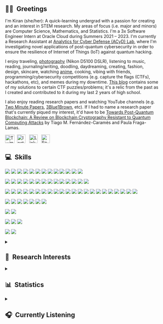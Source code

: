 ## 👋🏽&nbsp; Greetings
I'm Kiran (she/her): A quick-learning undergrad with a passion for creating and an interest in STEM research. My areas of focus (i.e. major and minors) are Computer Science, Mathematics, and Statistics. I'm a 3x Software Engineer Intern at Oracle Cloud during Summers 2021 – 2023. I'm currently a Research Assistant at <a href="https://acyd.fiu.edu" target="_blank">Analytics for Cyber Defense (ACyD) Lab</a>, where I'm investigating novel applications of post-quantum cybersecurity in order to ensure the resilience of Internet of Things (IoT) against quantum hacking.

I enjoy traveling, <a href="https://github.com/lynkos/lynkos/blob/master/PHOTOGRAPHY%20PORTFOLIO.pdf" target="_blank">photography</a> (Nikon D5100 DSLR), listening to music, reading, journaling/writing, doodling, daydreaming, creating, fashion, design, skincare, watching <a href="https://myanimelist.net/profile/lynkos" target="_blank">anime</a>, cooking, vibing with friends, programming/cybersecurity competitions (e.g. capture the flags (CTFs), hackathons, etc), and memes during my downtime. <a href="https://lynkos420.blogspot.com" target="_blank">This blog</a> contains some of my solutions to certain CTF puzzles/problems; it's a relic from the past as I created and contributed to it during my last 2 years of high school.

I also enjoy reading research papers and watching YouTube channels (e.g. <a href="https://www.youtube.com/user/keeroyz" target="_blank">Two Minute Papers</a>, <a href="https://www.youtube.com/c/3blue1brown" target="_blank">3Blue1Brown</a>, etc). If I had to name a research paper that's currently piqued my interest, it'd have to be <a href="https://ieeexplore.ieee.org/document/8967098" target="_blank">Towards Post-Quantum Blockchain: A Review on Blockchain Cryptography Resistant to Quantum Computing Attacks</a> by Tiago M. Fernández-Caramès and Paula Fraga-Lamas.

<a href="https://twitter.com/0xLynkos" target="_blank"><img src="https://upload.wikimedia.org/wikipedia/commons/6/6f/Logo_of_Twitter.svg" width="31px" height="27px" alt="Twitter" /></a>&nbsp; <a href="https://instagr.am/overanalyse" target="_blank"><img src="https://upload.wikimedia.org/wikipedia/commons/9/96/Instagram.svg" width="28px" height="28px" alt="Instagram" /></a> &nbsp; <a href="https://www.linkedin.com/in/kiran-brahmatewari" target="_blank"><img src="https://cdn.worldvectorlogo.com/logos/linkedin-icon-2.svg" width="28px" height="28px" alt="LinkedIn" /></a> &nbsp; <a href="https://open.spotify.com/user/kiwi2mii" target="_blank"><img src="https://upload.wikimedia.org/wikipedia/commons/1/19/Spotify_logo_without_text.svg" width="28px" height="28px" alt="Spotify" /></a>

## 💻&nbsp; Skills
<!-- Code -->
![](https://img.shields.io/static/v1?label=Code&message=Python&logo=python&color=39ae39&labelColor=393939&logoColor=white)
![](https://img.shields.io/static/v1?label=Code&message=Java&logo=oracle&color=39ae39&labelColor=393939&logoColor=white)
![](https://img.shields.io/static/v1?label=Code&message=HTML&logo=html5&color=39ae39&labelColor=393939&logoColor=white)
![](https://img.shields.io/static/v1?label=Code&message=CSS&logo=css3&color=39ae39&labelColor=393939&logoColor=white)
![](https://img.shields.io/static/v1?label=Code&message=C&logo=c&color=39ae39&labelColor=393939&logoColor=white)
![](https://img.shields.io/static/v1?label=Code&message=C%2B%2B&logo=c%2B%2B&color=39ae39&labelColor=393939&logoColor=white)
![](https://img.shields.io/static/v1?label=Code&message=R&logo=r&color=39ae39&labelColor=393939&logoColor=white)
![](https://img.shields.io/static/v1?label=Code&message=MySQL&logo=mysql&color=39ae39&labelColor=393939&logoColor=white)
![](https://img.shields.io/static/v1?label=Code&message=JSON&logo=json&color=39ae39&labelColor=393939&logoColor=white)
![](https://img.shields.io/static/v1?label=Code&message=YAML&logo=yaml&color=39ae39&labelColor=393939&logoColor=white)
![](https://img.shields.io/static/v1?label=Code&message=Terraform&logo=terraform&color=39ae39&labelColor=393939&logoColor=white)
![](https://img.shields.io/static/v1?label=Code&message=LaTeX&logo=latex&color=39ae39&labelColor=393939&logoColor=white)
![](https://img.shields.io/static/v1?label=Code&message=Markdown&logo=markdown&color=39ae39&labelColor=393939&logoColor=white)

<!-- Frameworks -->
![](https://img.shields.io/static/v1?label=Frameworks&message=Qiskit&logo=qiskit&color=c0713f&labelColor=393939&logoColor=white)
![](https://img.shields.io/static/v1?label=Frameworks&message=OpenCV&logo=opencv&color=c0713f&labelColor=393939&logoColor=white)
![](https://img.shields.io/static/v1?label=Frameworks&message=PyTorch&logo=pytorch&color=c0713f&labelColor=393939&logoColor=white)
![](https://img.shields.io/static/v1?label=Frameworks&message=Keras&logo=keras&color=c0713f&labelColor=393939&logoColor=white)
![](https://img.shields.io/static/v1?label=Frameworks&message=TensorFlow&logo=tensorflow&color=c0713f&labelColor=393939&logoColor=white)
![](https://img.shields.io/static/v1?label=Frameworks&message=NumPy&logo=numpy&color=c0713f&labelColor=393939&logoColor=white)
![](https://img.shields.io/static/v1?label=Frameworks&message=Arduino&logo=arduino&color=c0713f&labelColor=393939&logoColor=white)
![](https://img.shields.io/static/v1?label=Frameworks&message=Espressif&logo=espressif&color=c0713f&labelColor=393939&logoColor=white)
![](https://img.shields.io/static/v1?label=Frameworks&message=SymPy&logo=sympy&color=c0713f&labelColor=393939&logoColor=white)
![](https://img.shields.io/static/v1?label=Frameworks&message=Maven&logo=apache+maven&color=c0713f&labelColor=393939&logoColor=white)
![](https://img.shields.io/static/v1?label=Frameworks&message=Spring&logo=spring&color=c0713f&labelColor=393939&logoColor=white)
![](https://img.shields.io/static/v1?label=Frameworks&message=Bootstrap&logo=bootstrap&color=c0713f&labelColor=393939&logoColor=white)
![](https://img.shields.io/static/v1?label=Frameworks&message=React&logo=react&color=c0713f&labelColor=393939&logoColor=white)
![](https://img.shields.io/static/v1?label=Frameworks&message=Vue.js&logo=vue.js&color=c0713f&labelColor=393939&logoColor=white)

<!-- Tools -->
![](https://img.shields.io/static/v1?label=Tools&message=Git&logo=git&color=ae3939&labelColor=393939&logoColor=white)
![](https://img.shields.io/static/v1?label=Tools&message=GitHub&logo=github&color=ae3939&labelColor=393939&logoColor=white)
![](https://img.shields.io/static/v1?label=Tools&message=Bitbucket&logo=bitbucket&color=ae3939&labelColor=393939&logoColor=white)
![](https://img.shields.io/static/v1?label=Tools&message=Grafana&logo=grafana&color=ae3939&labelColor=393939&logoColor=white)
![](https://img.shields.io/static/v1?label=Tools&message=Jira&logo=jira&color=ae3939&labelColor=393939&logoColor=white)
![](https://img.shields.io/static/v1?label=Tools&message=Confluence&logo=confluence&color=ae3939&labelColor=393939&logoColor=white)
![](https://img.shields.io/static/v1?label=Tools&message=VMware+Fusion&logo=vmware&color=ae3939&labelColor=393939&logoColor=white)
![](https://img.shields.io/static/v1?label=Tools&message=Homebrew&logo=homebrew&color=ae3939&labelColor=393939&logoColor=white)
![](https://img.shields.io/static/v1?label=Tools&message=Vim&logo=vim&color=ae3939&labelColor=393939&logoColor=white)
![](https://img.shields.io/static/v1?label=Tools&message=Jupyter&logo=jupyter&color=ae3939&labelColor=393939&logoColor=white)
![](https://img.shields.io/static/v1?label=Tools&message=Conda&logo=anaconda&color=ae3939&labelColor=393939&logoColor=white)
![](https://img.shields.io/static/v1?label=Tools&message=Google+Colab&logo=google+colab&color=ae3939&labelColor=393939&logoColor=white)
![](https://img.shields.io/static/v1?label=Tools&message=PlatformIO&logo=platformio&color=ae3939&labelColor=393939&logoColor=white)
![](https://img.shields.io/static/v1?label=Tools&message=PyPI&logo=pypi&color=ae3939&labelColor=393939&logoColor=white)
![](https://img.shields.io/static/v1?label=Tools&message=Prometheus&logo=prometheus&color=ae3939&labelColor=393939&logoColor=white)
![](https://img.shields.io/static/v1?label=Tools&message=Slack&logo=slack&color=ae3939&labelColor=393939&logoColor=white)
![](https://img.shields.io/static/v1?label=Tools&message=Photoshop&logo=adobe+photoshop&color=ae3939&labelColor=393939&logoColor=white)
![](https://img.shields.io/static/v1?label=Tools&message=MongoDB&logo=mongodb&color=ae3939&labelColor=393939&logoColor=white)
![](https://img.shields.io/static/v1?label=Tools&message=Postman&logo=postman&color=ae3939&labelColor=393939&logoColor=white)
![](https://img.shields.io/static/v1?label=Tools&message=Docker&logo=docker&color=ae3939&labelColor=393939&logoColor=white)
![](https://img.shields.io/static/v1?label=Tools&message=Oracle+Cloud&logo=oracle&color=ae3939&labelColor=393939&logoColor=white)
![](https://img.shields.io/static/v1?label=Tools&message=Oracle+Database&logo=oracle&color=ae3939&labelColor=393939&logoColor=white)

<!-- IDE -->
![](https://img.shields.io/static/v1?label=IDE&message=Visual+Studio+Code&logo=visual+studio+code&color=a03fc0&labelColor=393939&logoColor=white)
![](https://img.shields.io/static/v1?label=IDE&message=IntelliJ+IDEA&logo=intellij+idea&color=a03fc0&labelColor=393939&logoColor=white)
![](https://img.shields.io/static/v1?label=IDE&message=PyCharm&logo=pycharm&color=a03fc0&labelColor=393939&logoColor=white)
![](https://img.shields.io/static/v1?label=IDE&message=Eclipse&logo=eclipse&color=a03fc0&labelColor=393939&logoColor=white)
![](https://img.shields.io/static/v1?label=IDE&message=WebStorm&logo=webstorm&color=a03fc0&labelColor=393939&logoColor=white)
![](https://img.shields.io/static/v1?label=IDE&message=RStudio&logo=rstudio&color=a03fc0&labelColor=393939&logoColor=white)
![](https://img.shields.io/static/v1?label=IDE&message=Sublime+Text&logo=sublime+text&color=a03fc0&labelColor=393939&logoColor=white)

<!-- Shell -->
![](https://img.shields.io/static/v1?label=Shell&message=iTerm2+(Bash)&logo=gnu+bash&color=white&labelColor=393939&logoColor=white)
![](https://img.shields.io/static/v1?label=Shell&message=iTerm2+(Zsh)&logo=zsh&color=white&labelColor=393939&logoColor=white)

<!-- OS -->
![](https://img.shields.io/static/v1?label=OS&message=macOS&logo=apple&color=3f7fc0&labelColor=393939&logoColor=white)
![](https://img.shields.io/static/v1?label=OS&message=Ubuntu&logo=ubuntu&color=3f7fc0&labelColor=393939&logoColor=white)
![](https://img.shields.io/static/v1?label=OS&message=Windows&logo=windows&color=3f7fc0&labelColor=393939&logoColor=white)

<!-- Languages -->
![](https://img.shields.io/static/v1?label=Languages&message=English&color=9b9129&labelColor=393939)
![](https://img.shields.io/static/v1?label=Languages&message=Dutch&color=9b9129&labelColor=393939)

<!-- Research Interests -->
<details>
   <summary><h2>🔬&nbsp; Research Interests</h2></summary>
	<table align="center" style="width: 100%;">
	  <tr>
	   <td>Quantum Cybersecurity</td>
	   <td>Quantum Computing</td>
	   <td>Quantum Networking</td>
	 </tr>
	 <tr>
	   <td>Machine Learning</td>
	   <td>Artificial Intelligence</td>
	   <td>Internet of Things (IoT)</td>
	 </tr>
	 <tr>
	   <td>Computational Linguistics</td>
	   <td>Cognitive Science</td>
	   <td>Computational Neuroscience</td>
	 </tr>
	 <tr>
	    <td>Cybersecurity</td>
	    <td>Computer Graphics</td>
	    <td>Cloud Computing</td>
	 </tr>
	 <tr>
	    <td>Ubiquitous Computing</td>
	    <td>Computer Networking</td>
	    <td>Robotics</td>
	 </tr>
	 <tr>
	    <td>Computer Vision</td>
	    <td>Natural Language Processing</td>
	    <td>Evolutionary Computing</td>
	 </tr>
	 <tr>
	    <td>Game Theory</td>
	    <td>Theory of Computation</td>
	    <td>Graph Theory</td>
	 </tr>
	 <tr>
	    <td>Cryptography</td>
	    <td>Algorithms</td>
	    <td>Cryptology</td>
	 </tr>
	 <tr>
	    <td>Data Mining</td>
	    <td>Distributed Computing</td>
	    <td>Data Science</td>
	 </tr>
	 <tr>
	    <td>Computer Science</td>
	    <td>Mathematics</td>
	    <td>Statistics</td>
	 </tr>
	 <tr>
	    <td>Discrete Mathematics</td>
	    <td>Data Structures</td>
	    <td>Software Development</td>
	 </tr>
	 <tr>
	    <td>Neuroscience</td>
	    <td>Psychology</td>
	    <td>Mathematical Logic</td>
	 </tr>
	 <tr>
	    <td>Linguistics</td>
	    <td>Etymology</td>
	    <td>Music</td>
	 </tr>
	  <tr>
	    <td>World History</td>
	    <td>Anthropology</td>
	    <td>Philosophy</td>
	 </tr>
	</table>
</details>

<!-- Statistics -->
<details>
   <summary><h2>📊&nbsp; Statistics</h2></summary>
	<div align="center">
	<picture>
	<!-- Dark mode profile counter -->
	<source
	  srcset="https://komarev.com/ghpvc/?username=lynkos&color=4689CC&base=1413&style=for-the-badge"
	  media="(prefers-color-scheme: dark)"/>
	<!-- Light + Default mode profile counter -->
	<source
	  srcset="https://komarev.com/ghpvc/?username=lynkos&color=4689CC&base=1413&style=for-the-badge"
	  media="(prefers-color-scheme: light), (prefers-color-scheme: no-preference)" />
	<img align="center" src="https://komarev.com/ghpvc/?username=lynkos&base=1413&style=for-the-badge" />
	</picture></div><br>
	<div align="center">
	<picture>
	  <!-- Dark mode profile stats -->
	  <source
	    srcset="https://github-readme-stats.vercel.app/api/?username=lynkos&show_icons=true&layout=donut&theme=solarized-dark&hide_border=true"
	    media="(prefers-color-scheme: dark)" />
	  <!-- Light + Default mode profile stats -->
	  <source
	    srcset="https://github-readme-stats.vercel.app/api/?username=lynkos&show_icons=true&layout=donut&theme=solarized-light&hide_border=true"
	    media="(prefers-color-scheme: light), (prefers-color-scheme: no-preference)" />
	  <img height=200 align="center" src="https://github-readme-stats.vercel.app/api/?username=lynkos&show_icons=true&layout=donut&hide_border=true" />
	</picture>
	<picture>
	  <!-- Dark mode top languages -->
	  <source
	    srcset="https://github-readme-stats.vercel.app/api/top-langs/?username=lynkos&show_icons=true&layout=donut&theme=solarized-dark&hide_border=true"
	    media="(prefers-color-scheme: dark)" />
	  <!-- Light + Default mode top languages -->
	  <source
	    srcset="https://github-readme-stats.vercel.app/api/top-langs/?username=lynkos&show_icons=true&layout=donut&theme=solarized-light&hide_border=true"
	    media="(prefers-color-scheme: light), (prefers-color-scheme: no-preference)" />
	  <img height=200 align="center" src="https://github-readme-stats.vercel.app/api/top-langs?username=lynkos&show_icons=true&layout=donut&hide_border=true" />
	</picture></div><br>
	<p style="text-align: center;" align="center"><sup>Note: These stats do not include my contributions to private repositories.</sup></p>
</details>

<details>
   <summary><h2>🎧&nbsp; Currently Listening</h2></summary>
	<div align="center">
	      <picture><a href="https://spotify-github-profile.vercel.app/api/view?uid=kiwi2mii&redirect=true">
		  <!-- Dark mode Spotify  -->
		  <source
		    srcset="https://spotify-github-profile.vercel.app/api/view?uid=kiwi2mii&cover_image=true&theme=compact&show_offline=true&background_color=121212&interchange=false"
		    media="(prefers-color-scheme: dark)" />
		  <!-- Light + Default mode Spotify -->
		  <source
		    srcset="https://spotify-github-profile.vercel.app/api/view?uid=kiwi2mii&cover_image=true&theme=compact&show_offline=true&background_color=ffffff&interchange=false"
		    media="(prefers-color-scheme: light), (prefers-color-scheme: no-preference)" />
		  <img src="https://spotify-github-profile.vercel.app/api/view?uid=kiwi2mii&cover_image=true&theme=compact&show_offline=true&interchange=false">
		</a></picture>
	</div>
</details>
